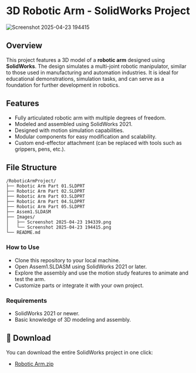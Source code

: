 # 3D Robotic Arm - SolidWorks Project

![Screenshot 2025-04-23 194415](https://github.com/user-attachments/assets/e013062e-f691-418f-a81b-b7f431bea7f1)



## Overview

This project features a 3D model of a **robotic arm** designed using **SolidWorks**. The design simulates a multi-joint robotic manipulator, similar to those used in manufacturing and automation industries. It is ideal for educational demonstrations, simulation tasks, and can serve as a foundation for further development in robotics.

## Features

- Fully articulated robotic arm with multiple degrees of freedom.
- Modeled and assembled using SolidWorks 2021.
- Designed with motion simulation capabilities.
- Modular components for easy modification and scalability.
- Custom end-effector attachment (can be replaced with tools such as grippers, pens, etc.).

## File Structure

```plaintext
/RoboticArmProject/
├── Robotic Arm Part 01.SLDPRT
├── Robotic Arm Part 02.SLDPRT
├── Robotic Arm Part 03.SLDPRT
├── Robotic Arm Part 04.SLDPRT
├── Robotic Arm Part 05.SLDPRT
├── Assem1.SLDASM
├── Images/
│   ├── Screenshot 2025-04-23 194339.png
│   └── Screenshot 2025-04-23 194415.png
└── README.md
```
### How to Use

- Clone this repository to your local machine.
- Open Assem1.SLDASM using SolidWorks 2021 or later.
- Explore the assembly and use the motion study features to animate and test the arm.
- Customize parts or integrate it with your own project.

### Requirements

- SolidWorks 2021 or newer.
- Basic knowledge of 3D modeling and assembly.

## 🔽 Download

You can download the entire SolidWorks project in one click:

- [Robotic Arm.zip](https://github.com/user-attachments/files/19872951/Robotic.Arm.zip)
